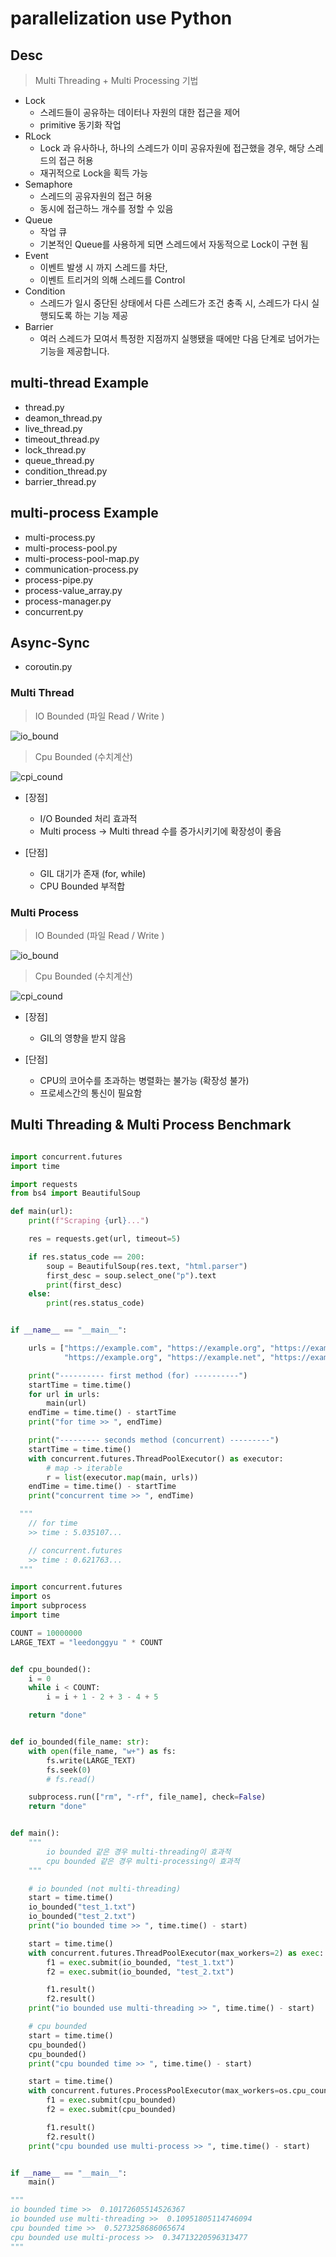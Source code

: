 # parallelization use Python

## Desc

> Multi Threading + Multi Processing 기법

- Lock
  - 스레드들이 공유하는 데이터나 자원의 대한 접근을 제어
  - primitive 동기화 작업
- RLock
  - Lock 과 유사하나, 하나의 스레드가 이미 공유자원에 접근했을 경우, 해당 스레드의 접근 허용
  - 재귀적으로 Lock을 획득 가능
- Semaphore
  - 스레드의 공유자원의 접근 허용
  - 동시에 접근하느 개수를 정할 수 있음
- Queue
  - 작업 큐
  - 기본적인 Queue를 사용하게 되면 스레드에서 자동적으로 Lock이 구현 됨
- Event
  - 이벤트 발생 시 까지 스레드를 차단,
  - 이벤트 트리거의 의해 스레드를 Control
- Condition
  - 스레드가 일시 중단된 상태에서 다른 스레드가 조건 충족 시, 스레드가 다시 실행되도록 하는 기능 제공
- Barrier
  - 여러 스레드가 모여서 특정한 지점까지 실행됐을 때에만 다음 단계로 넘어가는 기능을 제공합니다.

## multi-thread Example

- thread.py
- deamon_thread.py
- live_thread.py
- timeout_thread.py
- lock_thread.py
- queue_thread.py
- condition_thread.py
- barrier_thread.py

## multi-process Example

- multi-process.py
- multi-process-pool.py
- multi-process-pool-map.py
- communication-process.py
- process-pipe.py
- process-value_array.py
- process-manager.py
- concurrent.py

## Async-Sync

- coroutin.py

### Multi Thread

> IO Bounded (파일 Read / Write )

![io_bound](./public/io_bounded.png)

> Cpu Bounded (수치계산)

![cpi_cound](./public/cpu_bounded.png)

- [장점]

  - I/O Bounded 처리 효과적
  - Multi process -> Multi thread 수를 증가시키기에 확장성이 좋음

- [단점]

  - GIL 대기가 존재 (for, while)
  - CPU Bounded 부적합

### Multi Process

> IO Bounded (파일 Read / Write )

![io_bound](./public/process_io_bounded.png)

> Cpu Bounded (수치계산)

![cpi_cound](./public/process_cpu_bounded.png)

- [장점]

  - GIL의 영향을 받지 않음

- [단점]
  - CPU의 코어수를 초과하는 병렬화는 불가능 (확장성 불가)
  - 프로세스간의 통신이 필요함

## Multi Threading & Multi Process Benchmark

```python

import concurrent.futures
import time

import requests
from bs4 import BeautifulSoup

def main(url):
    print(f"Scraping {url}...")

    res = requests.get(url, timeout=5)

    if res.status_code == 200:
        soup = BeautifulSoup(res.text, "html.parser")
        first_desc = soup.select_one("p").text
        print(first_desc)
    else:
        print(res.status_code)


if __name__ == "__main__":

    urls = ["https://example.com", "https://example.org", "https://example.net", "https://example.com",
            "https://example.org", "https://example.net", "https://example.com", "https://example.org", "https://example.net"]

    print("---------- first method (for) ----------")
    startTime = time.time()
    for url in urls:
        main(url)
    endTime = time.time() - startTime
    print("for time >> ", endTime)

    print("--------- seconds method (concurrent) ---------")
    startTime = time.time()
    with concurrent.futures.ThreadPoolExecutor() as executor:
        # map -> iterable
        r = list(executor.map(main, urls))
    endTime = time.time() - startTime
    print("concurrent time >> ", endTime)

  """
    // for time
    >> time : 5.035107...

    // concurrent.futures
    >> time : 0.621763...
  """
```

```python
import concurrent.futures
import os
import subprocess
import time

COUNT = 10000000
LARGE_TEXT = "leedonggyu " * COUNT


def cpu_bounded():
    i = 0
    while i < COUNT:
        i = i + 1 - 2 + 3 - 4 + 5

    return "done"


def io_bounded(file_name: str):
    with open(file_name, "w+") as fs:
        fs.write(LARGE_TEXT)
        fs.seek(0)
        # fs.read()

    subprocess.run(["rm", "-rf", file_name], check=False)
    return "done"


def main():
    """
        io bounded 같은 경우 multi-threading이 효과적
        cpu bounded 같은 경우 multi-processing이 효과적
    """

    # io bounded (not multi-threading)
    start = time.time()
    io_bounded("test_1.txt")
    io_bounded("test_2.txt")
    print("io bounded time >> ", time.time() - start)

    start = time.time()
    with concurrent.futures.ThreadPoolExecutor(max_workers=2) as exec:
        f1 = exec.submit(io_bounded, "test_1.txt")
        f2 = exec.submit(io_bounded, "test_2.txt")

        f1.result()
        f2.result()
    print("io bounded use multi-threading >> ", time.time() - start)

    # cpu bounded
    start = time.time()
    cpu_bounded()
    cpu_bounded()
    print("cpu bounded time >> ", time.time() - start)

    start = time.time()
    with concurrent.futures.ProcessPoolExecutor(max_workers=os.cpu_count()) as exec:
        f1 = exec.submit(cpu_bounded)
        f2 = exec.submit(cpu_bounded)

        f1.result()
        f2.result()
    print("cpu bounded use multi-process >> ", time.time() - start)


if __name__ == "__main__":
    main()

"""
io bounded time >>  0.10172605514526367
io bounded use multi-threading >>  0.10951805114746094
cpu bounded time >>  0.5273258686065674
cpu bounded use multi-process >>  0.34713220596313477
"""
```

